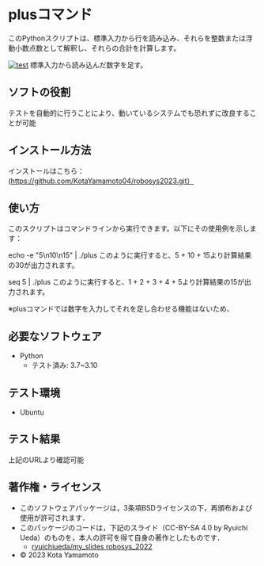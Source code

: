 # plusコマンド
このPythonスクリプトは、標準入力から行を読み込み、それらを整数または浮動小数点数として解釈し、それらの合計を計算します。

[![test](https://github.com/KotaYamamoto04/robosys2023/actions/workflows/test.yml/badge.svg)](https://github.com/KotaYamamoto04/robosys2023/actions/workflows/test.yml)
標準入力から読み込んだ数字を足す。

## ソフトの役割
テストを自動的に行うことにより、動いているシステムでも恐れずに改良することが可能

## インストール方法
インストールはこちら：(https://github.com/KotaYamamoto04/robosys2023.git）

## 使い方
このスクリプトはコマンドラインから実行できます。以下にその使用例を示します：

echo -e "5\n10\n15" | ./plus
このように実行すると、5 + 10 + 15より計算結果の30が出力されます。

seq 5 | ./plus
このように実行すると、1 + 2 + 3 + 4 + 5より計算結果の15が出力されます。

※plusコマンドでは数字を入力してそれを足し合わせる機能はないため、

## 必要なソフトウェア
* Python
  * テスト済み: 3.7~3.10

## テスト環境
* Ubuntu

## テスト結果
上記のURLより確認可能

## 著作権・ライセンス
 * このソフトウェアパッケージは，3条項BSDライセンスの下，再頒布および使用が許可されます．
  * このパッケージのコードは，下記のスライド（CC-BY-SA 4.0 by Ryuichi Ueda）のものを，本人の許可を得て自身の著作としたものです．
      * [ryuichiueda/my_slides robosys_2022](https://github.com/ryuichiueda/my_slides/tree/master/robosys_2022)
  * © 2023 Kota Yamamoto

